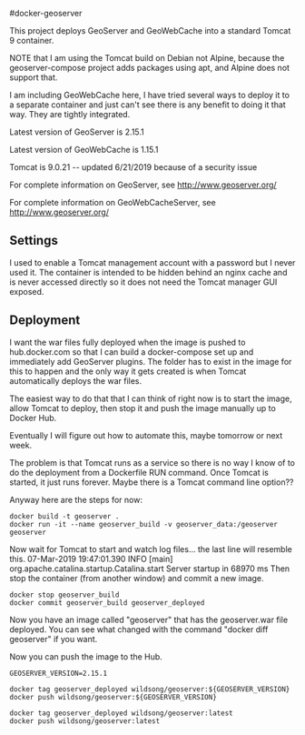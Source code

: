 #docker-geoserver

This project deploys GeoServer and GeoWebCache into 
a standard Tomcat 9 container.

NOTE that I am using the Tomcat build on Debian not Alpine,
because the geoserver-compose project adds packages using apt,
and Alpine does not support that.

I am including GeoWebCache here, I have tried several ways
to deploy it to a separate container and just can't see there is
any benefit to doing it that way. They are tightly integrated.

Latest version of GeoServer is 2.15.1

Latest version of GeoWebCache is 1.15.1

Tomcat is 9.0.21 -- updated 6/21/2019 because of a security issue

For complete information on GeoServer, see http://www.geoserver.org/

For complete information on GeoWebCacheServer, see http://www.geoserver.org/

## Settings

I used to enable a Tomcat management account with a password but I never used it.
The container is intended to be hidden behind an nginx cache and is never
accessed directly so it does not need the Tomcat manager GUI exposed.

## Deployment

I want the war files fully deployed when the image is pushed to hub.docker.com
so that I can build a docker-compose set up and immediately add GeoServer plugins.
The folder has to exist in the image for this to happen and the only way it
gets created is when Tomcat automatically deploys the war files.

The easiest way to do that that I can think of right now is to start
the image, allow Tomcat to deploy, then stop it and push the image
manually up to Docker Hub.

Eventually I will figure out how to automate this, maybe tomorrow or next week.

The problem is that Tomcat runs as a service so there is no way I know of
to do the deployment from a Dockerfile RUN command. Once Tomcat is started,
it just runs forever. Maybe there is a Tomcat command line option??

Anyway here are the steps for now:

````
docker build -t geoserver .
docker run -it --name geoserver_build -v geoserver_data:/geoserver geoserver
````

Now wait for Tomcat to start and watch log files... the last line will resemble this.
07-Mar-2019 19:47:01.390 INFO [main] org.apache.catalina.startup.Catalina.start Server startup in 68970 ms
Then stop the container (from another window) and commit a new image.

````
docker stop geoserver_build
docker commit geoserver_build geoserver_deployed
````

Now you have an image called "geoserver" that has the geoserver.war file deployed.
You can see what changed with the command "docker diff geoserver" if you want.

Now you can push the image to the Hub.

````
GEOSERVER_VERSION=2.15.1

docker tag geoserver_deployed wildsong/geoserver:${GEOSERVER_VERSION}
docker push wildsong/geoserver:${GEOSERVER_VERSION}

docker tag geoserver_deployed wildsong/geoserver:latest
docker push wildsong/geoserver:latest
````
